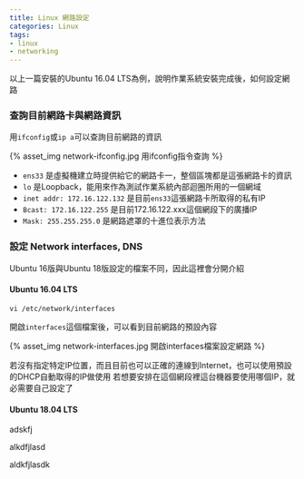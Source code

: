 ```yaml
---
title: Linux 網路設定
categories: Linux
tags: 
- linux
- networking
---
```

以上一篇安裝的Ubuntu 16.04 LTS為例，說明作業系統安裝完成後，如何設定網路

### 查詢目前網路卡與網路資訊

用`ifconfig`或`ip a`可以查詢目前網路的資訊

{% asset_img network-ifconfig.jpg 用ifconfig指令查詢 %}

<!-- more -->

- `ens33` 是虛擬機建立時提供給它的網路卡一，整個區塊都是這張網路卡的資訊
- `lo` 是Loopback，能用來作為測試作業系統內部迴圈所用的一個網域
- `inet addr: 172.16.122.132` 是目前`ens33`這張網路卡所取得的私有IP
- `Bcast: 172.16.122.255` 是目前172.16.122.xxx這個網段下的廣播IP
- `Mask: 255.255.255.0` 是網路遮罩的十進位表示方法

### 設定 Network interfaces, DNS

Ubuntu 16版與Ubuntu 18版設定的檔案不同，因此這裡會分開介紹

#### Ubuntu 16.04 LTS

```
vi /etc/network/interfaces
```

開啟`interfaces`這個檔案後，可以看到目前網路的預設內容

{% asset_img network-interfaces.jpg 開啟interfaces檔案設定網路 %}

若沒有指定特定IP位置，而且目前也可以正確的連線到Internet，也可以使用預設的DHCP自動取得的IP做使用
若想要安排在這個網段裡這台機器要使用哪個IP，就必需要自己設定了

#### Ubuntu 18.04 LTS

adskfj

alkdfjlasd

aldkfjlasdk
